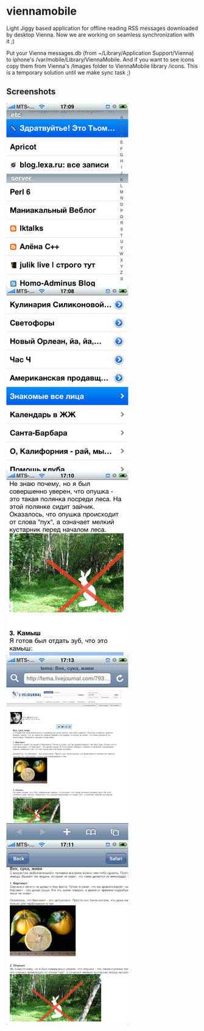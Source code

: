 # viennamobile
Light Jiggy based application for offline reading RSS messages downloaded by desktop Vienna. Now we are working on seamless synchronization with it ;)

Put your Vienna messages.db (from ~/Library/Application Support/Vienna) to iphone's /var/mobile/Library/ViennaMobile. And if you want to see icons copy them from Vienna's /Images folder to ViennaMobile library /icons. This is a temporary solution until we make sync task ;)

## Screenshots

![feeds](https://raw.githubusercontent.com/kung-fu-tzu/viennamobile/master/feeds.png)
![messages](https://raw.githubusercontent.com/kung-fu-tzu/viennamobile/master/messages.png)
![preview](https://raw.githubusercontent.com/kung-fu-tzu/viennamobile/master/preview.png)
![safari](https://raw.githubusercontent.com/kung-fu-tzu/viennamobile/master/safari.png)
![webview](https://raw.githubusercontent.com/kung-fu-tzu/viennamobile/master/webview.png)
